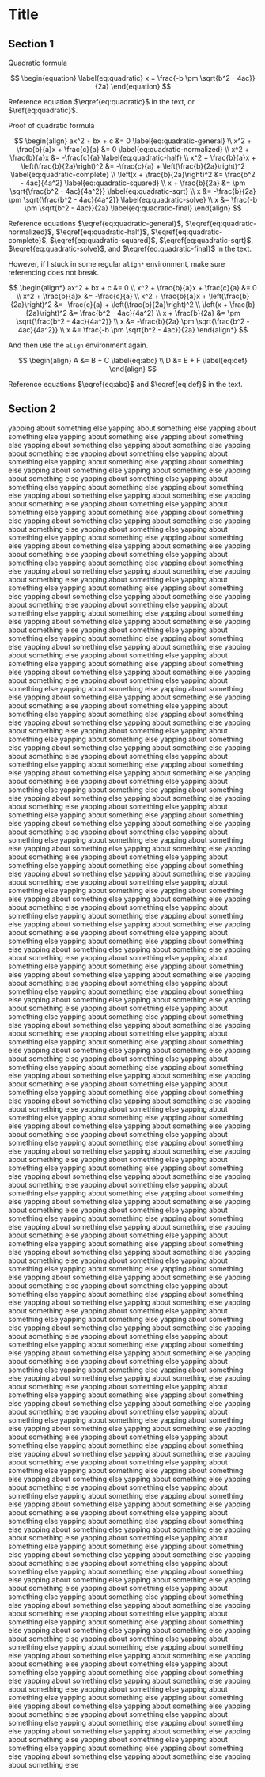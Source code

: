 # Title

## Section 1

Quadratic formula

$$
\begin{equation} \label{eq:quadratic}
x = \frac{-b \pm \sqrt{b^2 - 4ac}}{2a}
\end{equation}
$$

Reference equation $\eqref{eq:quadratic}$ in the text, or $\ref{eq:quadratic}$.

Proof of quadratic formula

$$
\begin{align}
ax^2 + bx + c &= 0  \label{eq:quadratic-general} \\
x^2 + \frac{b}{a}x + \frac{c}{a} &= 0  \label{eq:quadratic-normalized} \\
x^2 + \frac{b}{a}x &= -\frac{c}{a}  \label{eq:quadratic-half} \\
x^2 + \frac{b}{a}x + \left(\frac{b}{2a}\right)^2 &= -\frac{c}{a} + \left(\frac{b}{2a}\right)^2  \label{eq:quadratic-complete} \\
\left(x + \frac{b}{2a}\right)^2 &= \frac{b^2 - 4ac}{4a^2}  \label{eq:quadratic-squared} \\
x + \frac{b}{2a} &= \pm \sqrt{\frac{b^2 - 4ac}{4a^2}}  \label{eq:quadratic-sqrt} \\
x &= -\frac{b}{2a} \pm \sqrt{\frac{b^2 - 4ac}{4a^2}}  \label{eq:quadratic-solve} \\
x &= \frac{-b \pm \sqrt{b^2 - 4ac}}{2a} \label{eq:quadratic-final}
\end{align}
$$

Reference equations $\eqref{eq:quadratic-general}$, $\eqref{eq:quadratic-normalized}$, $\eqref{eq:quadratic-half}$, $\eqref{eq:quadratic-complete}$, $\eqref{eq:quadratic-squared}$, $\eqref{eq:quadratic-sqrt}$, $\eqref{eq:quadratic-solve}$, and $\eqref{eq:quadratic-final}$ in the text.

However, if I stuck in some regular `align*` environment, make sure referencing does not break.

$$
\begin{align*}
ax^2 + bx + c &= 0 \\
x^2 + \frac{b}{a}x + \frac{c}{a} &= 0 \\
x^2 + \frac{b}{a}x &= -\frac{c}{a} \\
x^2 + \frac{b}{a}x + \left(\frac{b}{2a}\right)^2 &= -\frac{c}{a} + \left(\frac{b}{2a}\right)^2 \\
\left(x + \frac{b}{2a}\right)^2 &= \frac{b^2 - 4ac}{4a^2} \\
x + \frac{b}{2a} &= \pm \sqrt{\frac{b^2 - 4ac}{4a^2}} \\
x &= -\frac{b}{2a} \pm \sqrt{\frac{b^2 - 4ac}{4a^2}} \\
x &= \frac{-b \pm \sqrt{b^2 - 4ac}}{2a}
\end{align*}
$$

And then use the `align` environment again.

$$
\begin{align}
A &= B + C \label{eq:abc} \\
D &= E + F \label{eq:def}
\end{align}
$$

Reference equations $\eqref{eq:abc}$ and $\eqref{eq:def}$ in the text.



## Section 2

yapping about something else yapping about something else yapping about something else yapping about something else yapping about something else yapping about something else yapping about something else yapping about something else yapping about something else yapping about something else yapping about something else yapping about something else yapping about something else yapping about something else yapping about something else yapping about something else yapping about something else yapping about something else yapping about something else yapping about something else yapping about something else yapping about something else yapping about something else yapping about something else yapping about something else yapping about something else yapping about something else yapping about something else yapping about something else yapping about something else yapping about something else yapping about something else yapping about something else yapping about something else yapping about something else yapping about something else yapping about something else yapping about something else yapping about something else yapping about something else yapping about something else yapping about something else yapping about something else yapping about something else yapping about something else yapping about something else yapping about something else yapping about something else yapping about something else yapping about something else yapping about something else yapping about something else yapping about something else yapping about something else yapping about something else yapping about something else yapping about something else yapping about something else yapping about something else yapping about something else yapping about something else yapping about something else yapping about something else yapping about something else yapping about something else yapping about something else yapping about something else yapping about something else yapping about something else yapping about something else yapping about something else yapping about something else yapping about something else yapping about something else yapping about something else yapping about something else yapping about something else yapping about something else yapping about something else yapping about something else yapping about something else yapping about something else yapping about something else yapping about something else yapping about something else yapping about something else yapping about something else yapping about something else yapping about something else yapping about something else yapping about something else yapping about something else yapping about something else yapping about something else yapping about something else yapping about something else yapping about something else yapping about something else yapping about something else yapping about something else yapping about something else yapping about something else yapping about something else yapping about something else yapping about something else yapping about something else yapping about something else yapping about something else yapping about something else yapping about something else yapping about something else yapping about something else yapping about something else yapping about something else yapping about something else yapping about something else yapping about something else yapping about something else yapping about something else yapping about something else yapping about something else yapping about something else yapping about something else yapping about something else yapping about something else yapping about something else yapping about something else yapping about something else yapping about something else yapping about something else yapping about something else yapping about something else yapping about something else yapping about something else yapping about something else yapping about something else yapping about something else yapping about something else yapping about something else yapping about something else yapping about something else yapping about something else yapping about something else yapping about something else yapping about something else yapping about something else yapping about something else yapping about something else yapping about something else yapping about something else yapping about something else yapping about something else yapping about something else yapping about something else yapping about something else yapping about something else yapping about something else yapping about something else yapping about something else yapping about something else yapping about something else yapping about something else yapping about something else yapping about something else yapping about something else yapping about something else yapping about something else yapping about something else yapping about something else yapping about something else yapping about something else yapping about something else yapping about something else yapping about something else yapping about something else yapping about something else yapping about something else yapping about something else yapping about something else yapping about something else yapping about something else yapping about something else yapping about something else yapping about something else yapping about something else yapping about something else yapping about something else yapping about something else yapping about something else yapping about something else yapping about something else yapping about something else yapping about something else yapping about something else yapping about something else yapping about something else yapping about something else yapping about something else yapping about something else yapping about something else yapping about something else yapping about something else yapping about something else yapping about something else yapping about something else yapping about something else yapping about something else yapping about something else yapping about something else yapping about something else yapping about something else yapping about something else yapping about something else yapping about something else yapping about something else yapping about something else yapping about something else yapping about something else yapping about something else yapping about something else yapping about something else yapping about something else yapping about something else yapping about something else yapping about something else yapping about something else yapping about something else yapping about something else yapping about something else yapping about something else yapping about something else yapping about something else yapping about something else yapping about something else yapping about something else yapping about something else yapping about something else yapping about something else yapping about something else yapping about something else yapping about something else yapping about something else yapping about something else yapping about something else yapping about something else yapping about something else yapping about something else yapping about something else yapping about something else yapping about something else yapping about something else yapping about something else yapping about something else yapping about something else yapping about something else yapping about something else yapping about something else yapping about something else yapping about something else yapping about something else yapping about something else yapping about something else yapping about something else yapping about something else yapping about something else yapping about something else yapping about something else yapping about something else yapping about something else yapping about something else yapping about something else yapping about something else yapping about something else yapping about something else yapping about something else yapping about something else yapping about something else yapping about something else yapping about something else yapping about something else yapping about something else yapping about something else yapping about something else yapping about something else yapping about something else yapping about something else yapping about something else yapping about something else yapping about something else yapping about something else yapping about something else yapping about something else yapping about something else yapping about something else yapping about something else yapping about something else yapping about something else yapping about something else yapping about something else yapping about something else yapping about something else yapping about something else yapping about something else yapping about something else yapping about something else yapping about something else yapping about something else yapping about something else yapping about something else yapping about something else yapping about something else yapping about something else yapping about something else yapping about something else yapping about something else yapping about something else yapping about something else yapping about something else yapping about something else yapping about something else yapping about something else yapping about something else yapping about something else yapping about something else yapping about something else yapping about something else yapping about something else yapping about something else yapping about something else yapping about something else yapping about something else yapping about something else yapping about something else yapping about something else yapping about something else yapping about something else yapping about something else yapping about something else yapping about something else yapping about something else yapping about something else yapping about something else yapping about something else yapping about something else yapping about something else yapping about something else yapping about something else yapping about something else yapping about something else yapping about something else yapping about something else yapping about something else yapping about something else yapping about something else yapping about something else yapping about something else yapping about something else yapping about something else yapping about something else yapping about something else yapping about something else yapping about something else yapping about something else yapping about something else yapping about something else yapping about something else yapping about something else yapping about something else yapping about something else yapping about something else yapping about something else yapping about something else
